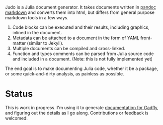 
Judo is a Julia document generator. It takes documents written in
[pandoc markdown](http://johnmacfarlane.net/pandoc/README.html#pandocs-markdown)
and converts them into html, but differs from general purpose markdown tools in
a few ways.

  1. Code blocks can be executed and their results, including graphics, inlined
     in the document.
  2. Metadata can be attached to a document in the form of YAML front-matter
     (similar to Jekyll).
  3. Multiple documents can be compiled and cross-linked.
  4. Function and types comments can be parsed from Julia source code and
     included in a document. (Note: this is not fully implemented yet)

The end goal is to make documenting Julia code, whether it be a package, or some
quick-and-dirty analysis, as painless as possible.


# Status

This is work in progress. I'm using it to generate [documentation for
Gadfly](http://dcjones.github.io/Gadfly.jl/), and figuring out the details as I
go along. Contributions or feedback is welcomed.


